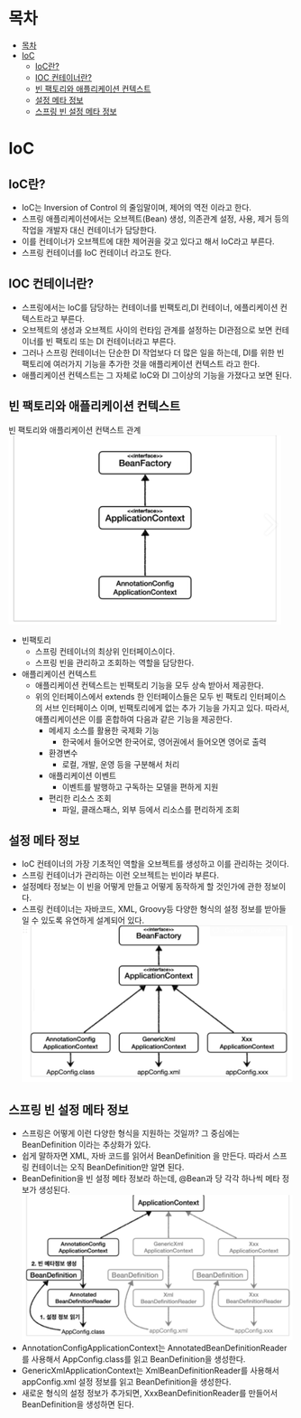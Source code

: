 # 목차
- [목차](#목차)
- [IoC](#IoC)
  - [IoC란?](#IoC란?)
  - [IOC 컨테이너란?](#IOC-컨테이너란?)
  - [빈 팩토리와 애플리케이션 컨텍스트](#빈-팩토리와-애플리케이션-컨텍스트)
  - [설정 메타 정보](#설정-메타-정보)
  - [스프링 빈 설정 메타 정보](#스프링-빈-설정-메타-정보)
# IoC
## IoC란?
* IoC는 Inversion of Control 의 줄임말이며, 제어의 역전 이라고 한다.
* 스프링 애플리케이션에서는 오브젝트(Bean) 생성, 의존관계 설정, 사용, 제거 등의 작업을 개발자 대신 컨테이너가 담당한다.
* 이를 컨테이너가 오브젝트에 대한 제어권을 갖고 있다고 해서 IoC라고 부른다.
* 스프링 컨테이너를 IoC 컨테이너 라고도 한다.

## IOC 컨테이너란?
* 스프링에서는 IoC를 담당하는 컨테이너를 빈팩토리,DI 컨테이너, 에플리케이션 컨텍스트라고 부른다.
* 오브젝트의 생성과 오브젝트 사이의 런타임 관계를 설정하는 DI관점으로 보면 컨테이너를 빈 팩토리 또는 DI 컨테이너라고 부른다.
* 그러나 스프링 컨테이너는 단순한 DI 작업보다 더 많은 일을 하는데, DI를 위한 빈 팩토리에 여러가지 기능을 추가한 것을 애플리케이션 컨텍스트 라고 한다.
* 애플리케이션 컨텍스트는 그 자체로 IoC와 DI 그이상의 기능을 가졌다고 보면 된다.

## 빈 팩토리와 애플리케이션 컨텍스트
빈 팩토리와 애플리케이션 컨택스트 관계   
![beanFactory](../assets/image/spring/beanFactory%20ApplictionContext.png)  
* 빈팩토리
  * 스프링 컨테이너의 최상위 인터페이스이다.
  * 스프링 빈을 관리하고 조회하는 역할을 담당한다.
* 애플리케이션 컨텍스트
  * 애플리케이션 컨텍스트는 빈팩토리 기능을 모두 상속 받아서 제공한다.
  * 위의 인터페이스에서 extends 한 인터페이스들은 모두 빈 팩토리 인터페이스의 서브 인터페이스 이며, 빈팩토리에게 없는 추가 기능을 가지고 있다. 따라서, 애플리케이션은 이를 혼합하여 다음과 같은 기능을 제공한다.
    * 메세지 소스를 활용한 국제화 기능
      * 한국에서 들어오면 한국어로, 영어권에서 들어오면 영어로 출력
    * 환경변수
      * 로컬, 개발, 운영 등을 구분해서 처리
    * 애플리케이션 이벤트
      * 이벤트를 발행하고 구독하는 모델을 편하게 지원
    * 편리한 리소스 조회
      * 파일, 클래스패스, 외부 등에서 리소스를 편리하게 조회

## 설정 메타 정보

* IoC 컨테이너의 가장 기초적인 역할을 오브젝트를 생성하고 이를 관리하는 것이다.   
* 스프링 컨테이너가 관리하는 이런 오브젝트는 빈이라 부른다.   
* 설정메타 정보는 이 빈을 어떻게 만들고 어떻게 동작하게 할 것인가에 관한 정보이다.   
* 스프링 컨테이너는 자바코드, XML, Groovy등 다양한 형식의 설정 정보를 받아들일 수 있도록 유연하게 설계되어 있다.   
![beanConfig](../assets/image/spring/beanConfig.png)   

## 스프링 빈 설정 메타 정보

* 스프링은 어떻게 이런 다양한 형식을 지원하는 것일까? 그 중심에는 BeanDefinition 이라는 추상화가 있다.
* 쉽게 말하자면 XML, 자바 코드를 읽어서 BeanDefinition 을 만든다. 따라서 스프링 컨테이너는 오직 BeanDefinition만 알면 된다.
* BeanDefinition을 빈 설정 메타 정보라 하는데, @Bean과 <bean>당 각각 하나씩 메타 정보가 생성된다.
  ![BeanDefinition](../assets/image/spring/beanDefinition.png)
* AnnotationConfigApplicationContext는 AnnotatedBeanDefinitionReader를 사용해서 AppConfig.class를 읽고 BeanDefinition을 생성한다.
* GenericXmlApplicationContext는 XmlBeanDefinitionReader를 사용해서 appConfig.xml 설정 정보를 읽고 BeanDefinition을 생성한다.
* 새로운 형식의 설정 정보가 추가되면, XxxBeanDefinitionReader를 만들어서 BeanDefinition을 생성하면 된다.

